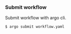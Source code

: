 <!--
{
  "section" : "argo"
}
-->
### Submit workflow

Submit workflow with argo cli.

```bash
$ argo submit workflow.yaml
```
